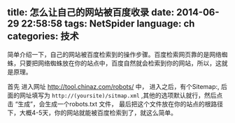 title: 怎么让自己的网站被百度收录
date: 2014-06-29 22:58:58
tags:  NetSpider
language: ch
categories: 技术
---
<!--more-->
简单介绍一下，自己的网站被百度检索到的操作步骤。百度检索网页靠的是网络蜘蛛，只要把网络蜘蛛放在你的站点中，百度自然就会检索到你的网站，所以，这就是原理。

首先 进入网址 http://tool.chinaz.com/robots/ 中， 进入之后，有个Sitemap:, 后面的网址填写为 ``` http://(yoursite)/sitmap.xml ``` ,其他的选项默认就行，然后点击
“生成”，会生成一个robots.txt 文件， 最后把这个文件放在你的站点的根路径下，大概4-5天，你的网站就能被百度检索到了，就这么简单。
